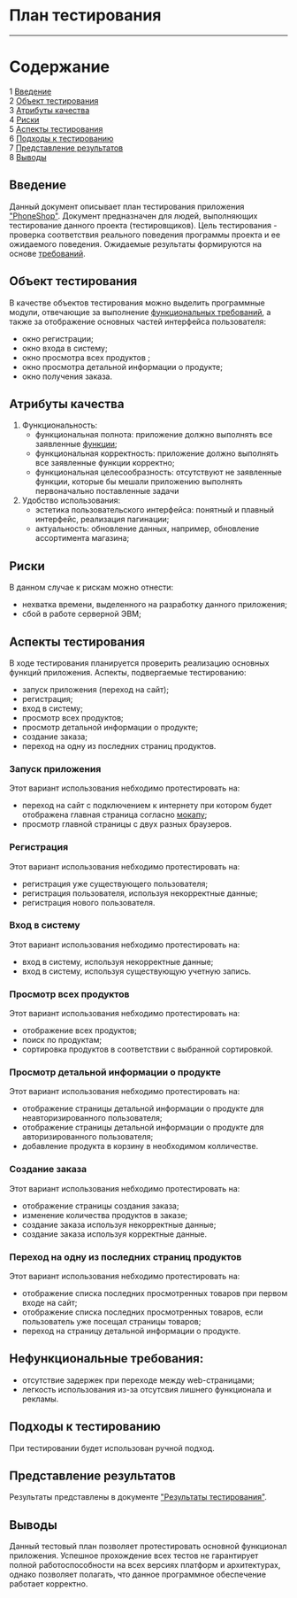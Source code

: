 # План тестирования
---

# Содержание
1 [Введение](#introduction)  
2 [Объект тестирования](#items)  
3 [Атрибуты качества](#quality)  
4 [Риски](#risk)  
5 [Аспекты тестирования](#features)  
6 [Подходы к тестированию](#approach)  
7 [Представление результатов](#pass)  
8 [Выводы](#conclusion)

<a name="introduction"/>

## Введение

Данный документ описывает план тестирования приложения ["PhoneShop"](https://github.com/s1ovak/PhoneShop). Документ предназначен для людей, выполняющих тестирование данного проекта (тестировщиков). Цель тестирования - проверка соответствия реального поведения программы проекта и ее ожидаемого поведения. Ожидаемые результаты формируются на основе [требований](https://github.com/s1ovak/PhoneShop/blob/master/ProjectDocumentation/SoftwareRequirmentsSpecification%20(ru).md).

<a name="items"/>

## Объект тестирования

В качестве объектов тестирования можно выделить программные модули, отвечающие за выполнение [функциональных требований](https://github.com/s1ovak/PhoneShop/blob/master/ProjectDocumentation/SoftwareRequirmentsSpecification%20(ru).md#3.1), а также за отображение основных частей интерфейса пользователя:

* окно регистрации;
* окно входа в систему;
* окно просмотра всех продуктов ;
* окно просмотра детальной информации о продукте;
* окно получения заказа.

<a name="quality"/>

## Атрибуты качества

1. Функциональность:
    - функциональная полнота: приложение должно выполнять все заявленные [функции](https://github.com/s1ovak/PhoneShop/blob/master/ProjectDocumentation/SoftwareRequirmentsSpecification%20(ru).md#3.1);
    - функциональная корректность: приложение должно выполнять все заявленные функции корректно;
    - функциональная целесообразность: отсутствуют не заявленные функции, которые бы мешали приложению выполнять первоначально поставленные задачи
2. Удобство использования:
    - эстетика пользовательского интерфейса: понятный и плавный интерфейс, реализация пагинации;
    - актуальность: обновление данных, например, обновление ассортимента магазина;

<a name="risk"/>

## Риски

В данном случае к рискам можно отнести:
* нехватка времени, выделенного на разработку данного приложения;
* сбой в работе серверной ЭВМ;

<a name="features"/>

## Аспекты тестирования

В ходе тестирования планируется проверить реализацию основных функций приложения. Аспекты, подвергаемые тестированию: 
* запуск приложения (переход на сайт);
* регистрация;
* вход в систему;
* просмотр всех продуктов;
* просмотр детальной информации о продукте;
* создание заказа;
* переход на одну из последних страниц продуктов.

### Запуск приложения  
Этот вариант использования небходимо протестировать на:
* переход на сайт с подключением к интернету при котором будет отображена главная страница согласно [мокапу](https://github.com/s1ovak/PhoneShop/blob/master/ProjectDocumentation/SoftwareRequirmentsSpecification%20(ru).md#2.2);
* просмотр главной страницы с двух разных браузеров.

### Регистрация  
Этот вариант использования небходимо протестировать на:
* регистрация уже существующего пользователя;
* регистрация пользователя, используя некорректные данные;
* регистрация нового пользователя.

### Вход в систему  
Этот вариант использования небходимо протестировать на:
* вход в систему, используя некорректные данные;
* вход в систему, используя существующую учетную запись.

### Просмотр всех продуктов  
Этот вариант использования небходимо протестировать на:
* отображение всех продуктов;
* поиск по продуктам;
* сортировка продуктов в соответствии с выбранной сортировкой.

### Просмотр детальной информации о продукте  
Этот вариант использования небходимо протестировать на:
* отображение страницы детальной информации о продукте для неавторизированного пользователя;
* отображение страницы детальной информации о продукте для авторизированного пользователя;
* добавление продукта в корзину в необходимом колличестве.

### Создание заказа  
Этот вариант использования небходимо протестировать на:
* отображение страницы создания заказа;
* изменение количества продуктов в заказе;
* создание заказа используя некорректные данные;
* создание заказа используя корректные данные.

### Переход на одну из последних страниц продуктов  
Этот вариант использования небходимо протестировать на:
* отображение списка последних просмотренных товаров при первом входе на сайт;
* отображение списка последних просмотренных товаров, если пользователь уже посещал страницы товаров;
* переход на страницу детальной информации о продукте.

## Нефункциональные требования:
* отсутствие задержек при переходе между web-страницами;
* легкость использования из-за отсутсвия лишнего функционала и рекламы.

<a name="approach"/>

## Подходы к тестированию

При тестировании будет использован ручной подход.

<a name="pass"/>

## Представление результатов

Результаты представлены  в документе ["Результаты тестирования"](Testing/TestResults.md).

<a name="conclusion"/>

## Выводы

Данный тестовый план позволяет протестировать основной функционал приложения. Успешное прохождение всех тестов не гарантирует полной работоспособности на всех версиях платформ и архитектурах, однако позволяет полагать, что данное программное обеспечение работает корректно.
